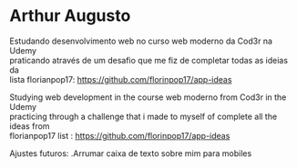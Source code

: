 # Arthur Augusto

Estudando desenvolvimento web no curso web moderno da Cod3r na Udemy <br>
praticando através de um desafio que me fiz de completar todas as ideias da <br>
lista florianpop17: https://github.com/florinpop17/app-ideas

Studying web development in the course web moderno from Cod3r in the Udemy <br>
practicing through a challenge that i made to myself of complete all the ideas from <br>
florianpop17 list : https://github.com/florinpop17/app-ideas

Ajustes futuros: .Arrumar caixa de texto sobre mim para mobiles